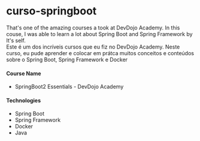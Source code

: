# curso-springboot

That's one of the amazing courses a took at DevDojo Academy. In this couse, I was able to learn a lot about Spring Boot and Spring Framework by It's self.<br>
Este é um dos incríveis cursos que eu fiz no DevDojo Academy. Neste curso, eu pude aprender e colocar em prátca muitos conceitos e conteúdos sobre o Spring Boot, Spring Framework e Docker

#### Course Name
- SpringBoot2 Essentials - DevDojo Academy

#### Technologies
- Spring Boot
- Spring Framework
- Docker
- Java
